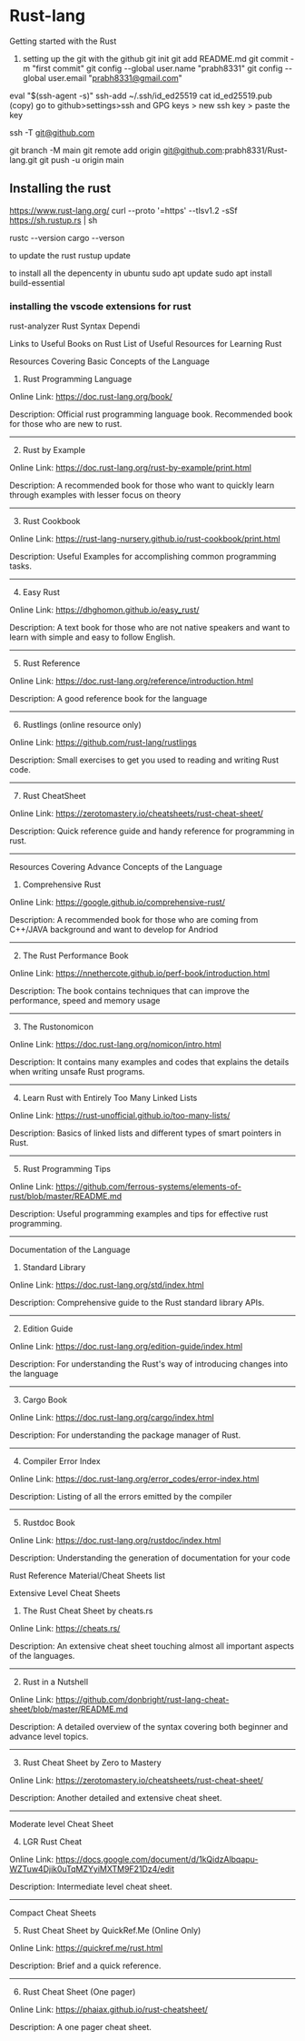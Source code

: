 # Rust-lang
Getting started with the Rust
1. setting up the git with the github
git init
git add README.md
git commit -m "first commit"
git config --global user.name "prabh8331"
git config --global user.email "prabh8331@gmail.com"


eval "$(ssh-agent -s)"
ssh-add ~/.ssh/id_ed25519
cat id_ed25519.pub (copy)
go to github>settings>ssh and GPG keys > new ssh key > paste the key

ssh -T git@github.com


git branch -M main
git remote add origin git@github.com:prabh8331/Rust-lang.git
git push -u origin main

## Installing the rust
https://www.rust-lang.org/
curl --proto '=https' --tlsv1.2 -sSf https://sh.rustup.rs | sh

rustc --version
cargo --verson

to update the rust
rustup update

to install all the depencenty in ubuntu
sudo apt update
sudo apt install build-essential


### installing the vscode extensions for rust
rust-analyzer
Rust Syntax
Dependi

Links to Useful Books on Rust
List of Useful Resources for Learning Rust





Resources Covering Basic Concepts of the Language

1. Rust Programming Language

Online Link: https://doc.rust-lang.org/book/

Description: Official rust programming language book. Recommended book for those who are new to rust.

________________________________________________________________________

2. Rust by Example

Online Link: https://doc.rust-lang.org/rust-by-example/print.html

Description: A recommended book for those who want to quickly learn through examples with lesser focus on theory

________________________________________________________________________

3. Rust Cookbook

Online Link: https://rust-lang-nursery.github.io/rust-cookbook/print.html

Description: Useful Examples for accomplishing common programming tasks.

________________________________________________________________________

4. Easy Rust

Online Link: https://dhghomon.github.io/easy_rust/

Description: A text book for those who are not native speakers and want to learn with simple and easy to follow English.

________________________________________________________________________

5. Rust Reference

Online Link: https://doc.rust-lang.org/reference/introduction.html

Description: A good reference book for the language

_______________________________________________________________________

6. Rustlings (online resource only)

Online Link: https://github.com/rust-lang/rustlings

Description: Small exercises to get you used to reading and writing Rust code.

________________________________________________________________________

7. Rust CheatSheet

Online Link: https://zerotomastery.io/cheatsheets/rust-cheat-sheet/

Description: Quick reference guide and handy reference for programming in rust.

________________________________________________________________________

Resources Covering Advance Concepts of the Language

1. Comprehensive Rust

Online Link: https://google.github.io/comprehensive-rust/

Description: A recommended book for those who are coming from C++/JAVA background and want to develop for Andriod

_______________________________________________________________________

2. The Rust Performance Book

Online Link: https://nnethercote.github.io/perf-book/introduction.html

Description: The book contains techniques that can improve the performance, speed and memory usage

________________________________________________________________________

3. The Rustonomicon

Online Link: https://doc.rust-lang.org/nomicon/intro.html

Description: It contains many examples and codes that explains the details when writing unsafe Rust programs.

________________________________________________________________________



4. Learn Rust with Entirely Too Many Linked Lists

Online Link: https://rust-unofficial.github.io/too-many-lists/

Description: Basics of linked lists and different types of smart pointers in Rust.

________________________________________________________________________

5. Rust Programming Tips

Online Link: https://github.com/ferrous-systems/elements-of-rust/blob/master/README.md

Description: Useful programming examples and tips for effective rust programming.

________________________________________________________________________

Documentation of the Language

1. Standard Library

Online Link: https://doc.rust-lang.org/std/index.html

Description: Comprehensive guide to the Rust standard library APIs.

________________________________________________________________________

2. Edition Guide

Online Link: https://doc.rust-lang.org/edition-guide/index.html

Description: For understanding the Rust's way of introducing changes into the language

________________________________________________________________________

3. Cargo Book

Online Link: https://doc.rust-lang.org/cargo/index.html

Description: For understanding the package manager of Rust.

________________________________________________________________________

4. Compiler Error Index

Online Link: https://doc.rust-lang.org/error_codes/error-index.html

Description: Listing of all the errors emitted by the compiler

________________________________________________________________________

5. Rustdoc Book

Online Link: https://doc.rust-lang.org/rustdoc/index.html

Description: Understanding the generation of documentation for your code






Rust Reference Material/Cheat Sheets list

Extensive Level Cheat Sheets

1. The Rust Cheat Sheet by cheats.rs

Online Link: https://cheats.rs/

Description: An extensive cheat sheet touching almost all important aspects of the languages.

________________________________________________________________________

2. Rust in a Nutshell

Online Link: https://github.com/donbright/rust-lang-cheat-sheet/blob/master/README.md

Description: A detailed overview of the syntax covering both beginner and advance level topics.

________________________________________________________________________

3. Rust Cheat Sheet by Zero to Mastery

Online Link: https://zerotomastery.io/cheatsheets/rust-cheat-sheet/

Description: Another detailed and extensive cheat sheet.

________________________________________________________________________

Moderate level Cheat Sheet

4. LGR Rust Cheat

Online Link: https://docs.google.com/document/d/1kQidzAlbqapu-WZTuw4Djik0uTqMZYyiMXTM9F21Dz4/edit

Description: Intermediate level cheat sheet.

________________________________________________________________________

Compact Cheat Sheets

5. Rust Cheat Sheet by QuickRef.Me (Online Only)

Online Link: https://quickref.me/rust.html

Description: Brief and a quick reference.

________________________________________________________________________

6. Rust Cheat Sheet (One pager)

Online Link: https://phaiax.github.io/rust-cheatsheet/

Description: A one pager cheat sheet.
